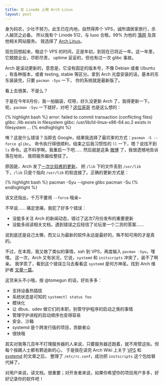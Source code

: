 ```yaml
---
title: 在 Linode 上用 Arch Linux
layout: post
---
```


身为码农，少壮不努力，此生已在内地，自然得弄个 VPS，诚所谓居家旅行，杀人越货之必备。
所以我有个 Linode 512，与 luoo 合租，99% 为他的 [落网](http://luoo.net) 及其他相关网站服务。
我选择了 [Arch Linux](http://archlinux.org)。

现在回想起来，租这个 VPS 的时间，正是年初，到现在已将近一年。这一年里，它兢兢业业，尽职尽责，
uptime 妥妥的，但也有过一次 glibc 事故。

Arch 是滚动更新的，意思是，它没有固定的版本号，不像 Debian 或者 Ubuntu ，有各种版本，或者
testing, stable 等区分。拿到 Arch 光盘安装的话，基本的东东装装完，只要 `pacman -Syu` 一下，
你的系统就是最新版了。

看上去很美，不是么？

于是在今年8月份，我一拍脑袋，哎呀，好久没更新 Arch 了，我得更新一下。
呃，`pacman -Syu` 一下就好，对吧？[这位哥哥](https://bbs.archlinux.org/viewtopic.php?id=145795) 也是这么想的：

{% highlight bash %}
error: failed to commit transaction (conflicting files)
glibc: /lib exists in filesystem
glibc: /usr/lib/ld-linux-x86-64.so.2 exists in filesystem
...
{% endhighlight %}

咦？这是什么错误？当即去 Google，结果我选择了最坑爹的方式：`pacman -S --force glibc`。
命令执行得很顺利，结束之后我习惯性的 `ll` 一下，嗯？说找不到 `ls` 命令。这不科学啊，我重启一下吧……
然后就是这条 [微博](http://weibo.com/1665244307/yyky2fLWB) 了，我很遗憾地告诉落在地处，
我把服务器给整挂了。

原因是，Arch 发了[一次比较疼的更新](https://www.archlinux.org/news/the-lib-directory-becomes-a-symlink/)，
把 `/lib` 下的文件丢到 `/usr/lib` 下，`/lib` 只是个指向 `/usr/lib` 的软连接了。正确的更新方式是：

{% highlight bash %}
pacman -Syu --ignore glibc
pacman -Su
{% endhighlight %}

该文还指出，千万不要用 `--force` 哦亲~

不早说…… 痛定思痛，我犯了好多个错误：

 - 没能多关注 Arch 的新闻动态，错过了这次7月份发布的重要更新
 - 没能多阅读相关文档，遇到错误之后轻信了论坛里一个二货的答案……

说到底还是自己太懒，而又认为最新的软件永远是最好的，殊不知可用的才是真的。

不过，在本周，我又做了类似的事情，ssh 到 VPS，再度输入 `pacman -Syu`，嘿嘿。
这一次，Arch 又有状况，它说，`systemd` 和 `initscripts` 冲突了，装不了啊亲。
我学乖了，看到这个错误立马去看看这 `systemd` 是何方神圣。找到 Arch 维护者
[文章一篇](https://bbs.archlinux.org/viewtopic.php?pid=1149530#p1149530)。

这货来头不小哦，按 @tomegun 的话，好处多多：

 - 支持设备热插拔
 - 系统状态是可知的 `systemctl status foo`
 - 模块化
 - 让 dbus、udev 做它们的本职，别管守护程序的启动之类的事情
 - 管理守护进程的启动顺序也变得容易
 - 安全、沙箱
 - systemd 是个跨发行版的项目，贡献者众
 - 很快哦

其实对我等几百年不打理服务器的人来说，只要服务器还跑着，就不用管这些。但每个挨踢人士都有颗追新的心，
于是我在读完 Arch Wiki 上关于 [VPS](https://wiki.archlinux.org/index.php/Virtual_Private_Server#Moving_your_VPS_from_initscripts_to_systemd)
和 [systemd](https://wiki.archlinux.org/index.php/Systemd) 的文章之后，
整理了 `/etc/rc.conf`，成功把 `initscripts` 这个包给替代掉了。

对用户来说，读文档，很重要；对开发者来说，如果你希望你的项目用户多多，好好记录你的软件吧！
